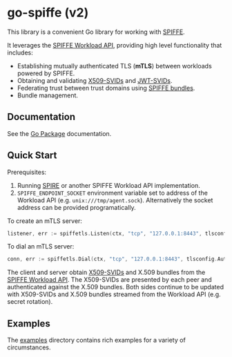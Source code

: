 #  go-spiffe (v2)

This library is a convenient Go library for working with [SPIFFE](https://spiffe.io/).

It leverages the [SPIFFE Workload API](https://github.com/spiffe/spiffe/blob/master/standards/SPIFFE_Workload_API.md), providing high level functionality that includes:
* Establishing mutually authenticated TLS (__mTLS__) between workloads powered by SPIFFE.
* Obtaining and validating [X509-SVIDs](https://github.com/spiffe/spiffe/blob/master/standards/X509-SVID.md) and [JWT-SVIDs](https://github.com/spiffe/spiffe/blob/master/standards/JWT-SVID.md).
* Federating trust between trust domains using [SPIFFE bundles](https://github.com/spiffe/spiffe/blob/master/standards/SPIFFE_Trust_Domain_and_Bundle.md#3-spiffe-bundles).
* Bundle management.

## Documentation

See the [Go Package](https://pkg.go.dev/github.com/spiffe/go-spiffe/v2) documentation.

## Quick Start

Prerequisites:
1. Running [SPIRE](https://spiffe.io/spire/) or another SPIFFE Workload API
   implementation.
2. `SPIFFE_ENDPOINT_SOCKET` environment variable set to address of the Workload
   API (e.g. `unix:///tmp/agent.sock`). Alternatively the socket address can be
   provided programatically.

To create an mTLS server:

```go
listener, err := spiffetls.Listen(ctx, "tcp", "127.0.0.1:8443", tlsconfig.AuthorizeAny())
```

To dial an mTLS server:

```go
conn, err := spiffetls.Dial(ctx, "tcp", "127.0.0.1:8443", tlsconfig.AuthorizeAny())
```

The client and server obtain
[X509-SVIDs](https://github.com/spiffe/spiffe/blob/master/standards/X509-SVID.md)
and X.509 bundles from the [SPIFFE Workload
API](https://github.com/spiffe/spiffe/blob/master/standards/SPIFFE_Workload_API.md).
The X509-SVIDs are presented by each peer and authenticated against the X.509
bundles. Both sides continue to be updated with X509-SVIDs and X.509 bundles
streamed from the Workload API (e.g. secret rotation).

## Examples

The [examples](./examples) directory contains rich examples for a variety of circumstances.
